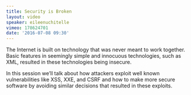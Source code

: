 ```yaml
---
title: Security is Broken
layout: video
speaker: eileenuchitelle
vimeo: 178624701
date: '2016-07-08 09:30'
---
```


The Internet is built on technology that was never meant to work together. Basic features in seemingly simple and innocuous technologies, such as XML, resulted in these technologies being insecure.

In this session we’ll talk about how attackers exploit well known vulnerabilities like XSS, XXE, and CSRF and how to make more secure software by avoiding similar decisions that resulted in these exploits.
